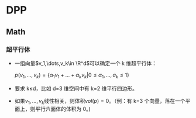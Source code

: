 # DPP

## Math

### 超平行体

- 一组向量$v_1,\dots,v_k\in \R^d$可以确定一个 k 维超平行体：

  $p(v_1,\dots,v_k)=\{\alpha_1v_1+…+\alpha_kv_k|0\le\alpha_1,\dots,a_k≤1\}$

- 要求 k≤d，比如 d=3 维空间中有 k=2 维平行四边形。

- 如果$v_1,\dots,v_k$线性相关，则体积$vol(p)=0$。（例：有 k=3 个向量，落在一个平面上，则平行六面体的体积为 0。)

